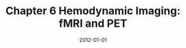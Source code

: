 ---
title: "Chapter 6 Hemodynamic Imaging: fMRI and PET"
date: 2012-01-01
authors_string: T. Talavage, I. Johnsrude, J. Gonzalez-Castillo
authors:
   - T. Talavage
   - I. Johnsrude
   - J. Gonzalez-Castillo
author_ids:
   - javier_gonzalez-castillo
journal: ''
volume: 
issue: 
pages: 
book_title: ''
publisher: 'Springer Science+Business Media'
abstract: ""
project_id: 
paper_url: 
doi: 
data_loc: ''
code_loc: ''
file: '/assets/publications//assets/publications/'
file_name: '/assets/publications/'
type: book_chapter
pub_str: 'In:  (2012)'
layout: publication 
---